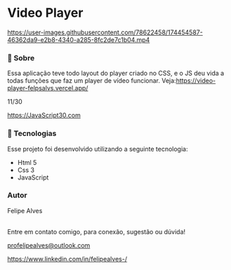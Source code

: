 # Video Player



https://user-images.githubusercontent.com/78622458/174454587-46362da9-e2b8-4340-a285-8fc2de7c1b04.mp4



### 🔖 Sobre
Essa aplicação teve todo layout do player criado no CSS, e o JS deu vida a todas funções que faz um player de vídeo funcionar. Veja:https://video-player-felpsalvs.vercel.app/

11/30

https://JavaScript30.com

### 🚀 Tecnologias
Esse projeto foi desenvolvido utilizando a seguinte tecnologia:

+ Html 5
+ Css 3
+ JavaScript

### Autor
Felipe Alves <br/><br/>


Entre em contato comigo, para conexão, sugestão ou dúvida! <br/>

profelipealves@outlook.com <br/>

https://www.linkedin.com/in/felipealves-/
